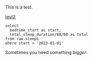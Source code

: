 This is a test.

[test2](test/test2)

```sleeps
select
  bedtime_start as start,
  total_sleep_duration/60/60 as total
from raw.sleeps
where start > '2023-01-01'
``` 

Sometimes you need something *bigger*: 
<BigValue data={sleeps} value=total_sleep_duration />

<BarChart
    title='Total sleep'
    subtitle='Hours'
    data={sleeps}
    x=start
    y=total_sleep_duration
/>
